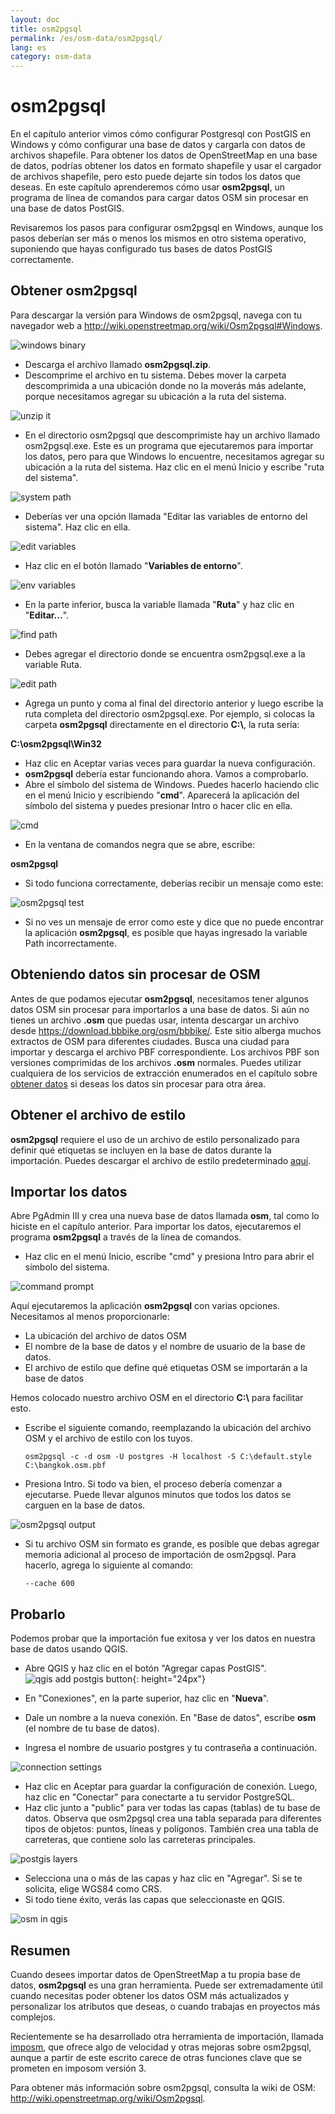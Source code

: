 ```yaml
---
layout: doc
title: osm2pgsql
permalink: /es/osm-data/osm2pgsql/
lang: es
category: osm-data
---
```


osm2pgsql
==========


En el capítulo anterior vimos cómo configurar Postgresql con PostGIS en Windows y cómo configurar una base de datos y cargarla con datos de archivos shapefile. Para obtener los datos de OpenStreetMap en una base de datos, podrías obtener los datos en formato shapefile y usar el cargador de archivos shapefile, pero esto puede dejarte sin todos los datos que deseas. En este capítulo aprenderemos cómo usar **osm2pgsql**, un programa de línea de comandos para cargar datos OSM sin procesar en una base de datos PostGIS.  

Revisaremos los pasos para configurar osm2pgsql en Windows, aunque los pasos deberían ser más o menos los mismos en otro sistema operativo, suponiendo que hayas configurado tus bases de datos PostGIS correctamente.  

Obtener osm2pgsql
-------------

Para descargar la versión para Windows de osm2pgsql, navega con tu navegador web a <http://wiki.openstreetmap.org/wiki/Osm2pgsql#Windows>.  

![windows binary][]

- Descarga el archivo llamado **osm2pgsql.zip**.  
- Descomprime el archivo en tu sistema. Debes mover la carpeta descomprimida a una ubicación donde no la moverás más adelante, porque necesitamos agregar su ubicación a la ruta del sistema.  

![unzip it][]

- En el directorio osm2pgsql que descomprimiste hay un archivo llamado osm2pgsql.exe. Este es un programa que ejecutaremos para importar los datos, pero para que Windows lo encuentre, necesitamos agregar su ubicación a la ruta del sistema. Haz clic en el menú Inicio y escribe "ruta del sistema".  

![system path][]

- Deberías ver una opción llamada "Editar las variables de entorno del sistema". Haz clic en ella.  

![edit variables][]

- Haz clic en el botón llamado "**Variables de entorno**".  

![env variables][]

- En la parte inferior, busca la variable llamada "**Ruta**" y haz clic en "**Editar...**".  

![find path][]

- Debes agregar el directorio donde se encuentra osm2pgsql.exe a la variable Ruta.  

![edit path][]

- Agrega un punto y coma al final del directorio anterior y luego escribe la ruta completa del directorio osm2pgsql.exe. Por ejemplo, si colocas la carpeta **osm2pgsql** directamente en el directorio **C:\\**, la ruta sería:  
	
**C:\osm2pgsql\Win32**  

- Haz clic en Aceptar varias veces para guardar la nueva configuración.  
- **osm2pgsql** debería estar funcionando ahora. Vamos a comprobarlo.  
- Abre el símbolo del sistema de Windows. Puedes hacerlo haciendo clic en el menú Inicio y escribiendo "**cmd**". Aparecerá la aplicación del símbolo del sistema y puedes presionar Intro o hacer clic en ella.  

![cmd][]

- En la ventana de comandos negra que se abre, escribe:  

**osm2pgsql**

- Si todo funciona correctamente, deberías recibir un mensaje como este:  

![osm2pgsql test][]

- Si no ves un mensaje de error como este y dice que no puede encontrar la aplicación **osm2pgsql**, es posible que hayas ingresado la variable Path incorrectamente.  

Obteniendo datos sin procesar de OSM
---------------------
Antes de que podamos ejecutar **osm2pgsql**, necesitamos tener algunos datos OSM sin procesar para importarlos a una base de datos. Si aún no tienes un archivo **.osm** que puedas usar, intenta descargar un archivo desde <https://download.bbbike.org/osm/bbbike/>. Este sitio alberga muchos extractos de OSM para diferentes ciudades. Busca una ciudad para importar y descarga el archivo PBF correspondiente. Los archivos PBF son versiones comprimidas de los archivos **.osm** normales. Puedes utilizar cualquiera de los servicios de extracción enumerados en el capítulo sobre [obtener datos](/es/osm-data/getting-data) si deseas los datos sin procesar para otra área.  

Obtener el archivo de estilo
------------------
**osm2pgsql** requiere el uso de un archivo de estilo personalizado para definir qué etiquetas se incluyen en la base de datos durante la importación. Puedes descargar el archivo de estilo predeterminado [aquí](/files/default.style).  

Importar los datos
-------------------
Abre PgAdmin III y crea una nueva base de datos llamada **osm**, tal como lo hiciste en el capítulo anterior. Para importar los datos, ejecutaremos el programa **osm2pgsql** a través de la línea de comandos. 

- Haz clic en el menú Inicio, escribe "cmd" y presiona Intro para abrir el símbolo del sistema.  

![command prompt][]

Aquí ejecutaremos la aplicación **osm2pgsql** con varias opciones. Necesitamos al menos proporcionarle:  

- La ubicación del archivo de datos OSM  
- El nombre de la base de datos y el nombre de usuario de la base de datos.  
- El archivo de estilo que define qué etiquetas OSM se importarán a la base de datos  

Hemos colocado nuestro archivo OSM en el directorio **C:\\** para facilitar esto.  

- Escribe el siguiente comando, reemplazando la ubicación del archivo OSM y el archivo de estilo con los tuyos.

      osm2pgsql -c -d osm -U postgres -H localhost -S C:\default.style C:\bangkok.osm.pbf  

- Presiona Intro. Si todo va bien, el proceso debería comenzar a ejecutarse. Puede llevar algunos minutos que todos los datos se carguen en la base de datos.  

![osm2pgsql output][]

- Si tu archivo OSM sin formato es grande, es posible que debas agregar memoria adicional al proceso de importación de osm2pgsql. Para hacerlo, agrega lo siguiente al comando:  

      --cache 600

Probarlo
-----------

Podemos probar que la importación fue exitosa y ver los datos en nuestra base de datos usando QGIS.  

- Abre QGIS y haz clic en el botón "Agregar capas PostGIS". ![qgis add postgis button][]{: height="24px"}

- En "Conexiones", en la parte superior, haz clic en "**Nueva**".  
- Dale un nombre a la nueva conexión. En "Base de datos", escribe **osm** (el nombre de tu base de datos).  
- Ingresa el nombre de usuario postgres y tu contraseña a continuación.  

![connection settings][]

- Haz clic en Aceptar para guardar la configuración de conexión. Luego, haz clic en "Conectar" para conectarte a tu servidor PostgreSQL.  
- Haz clic junto a "public" para ver todas las capas (tablas) de tu base de datos. Observa que osm2pgsql crea una tabla separada para diferentes tipos de objetos: puntos, líneas y polígonos. También crea una tabla de carreteras, que contiene solo las carreteras principales.  

![postgis layers][]

- Selecciona una o más de las capas y haz clic en "Agregar". Si se te solicita, elige WGS84 como CRS.  
- Si todo tiene éxito, verás las capas que seleccionaste en QGIS.  

![osm in qgis][]



Resumen
-------

Cuando desees importar datos de OpenStreetMap a tu propia base de datos, **osm2pgsql** es una gran herramienta. Puede ser extremadamente útil cuando necesitas poder obtener los datos OSM más actualizados y personalizar los atributos que deseas, o cuando trabajas en proyectos más complejos.  

Recientemente se ha desarrollado otra herramienta de importación, llamada [imposm](http://imposm.org/), que ofrece algo de velocidad y otras mejoras sobre osm2pgsql, aunque a partir de este escrito carece de otras funciones clave que se prometen en imposom versión 3.  

Para obtener más información sobre osm2pgsql, consulta la wiki de OSM: <http://wiki.openstreetmap.org/wiki/Osm2pgsql>.  


[windows binary]: /images/osm-data/windows-binary.png
[unzip it]: /images/osm-data/unzip-it.png
[system path]: /images/osm-data/system-path.png
[edit variables]: /images/osm-data/edit-environment-variables.png
[env variables]: /images/osm-data/environment-variables.png
[find path]: /images/osm-data/find-path.png
[edit path]: /images/osm-data/edit-path-variable.png
[cmd]: /images/osm-data/cmd.png
[osm2pgsql test]: /images/osm-data/osm2pgsql-test.png
[command prompt]: /images/osm-data/command-prompt.png
[osm2pgsql output]: /images/osm-data/osm2pgsql-output.png
[qgis add postgis button]: /images/osm-data/add-postgis-button.png
[connection settings]: /images/osm-data/connection-settings.png
[postgis layers]: /images/osm-data/postgis-layers.png
[osm in qgis]: /images/osm-data/osm-in-qgis.png
